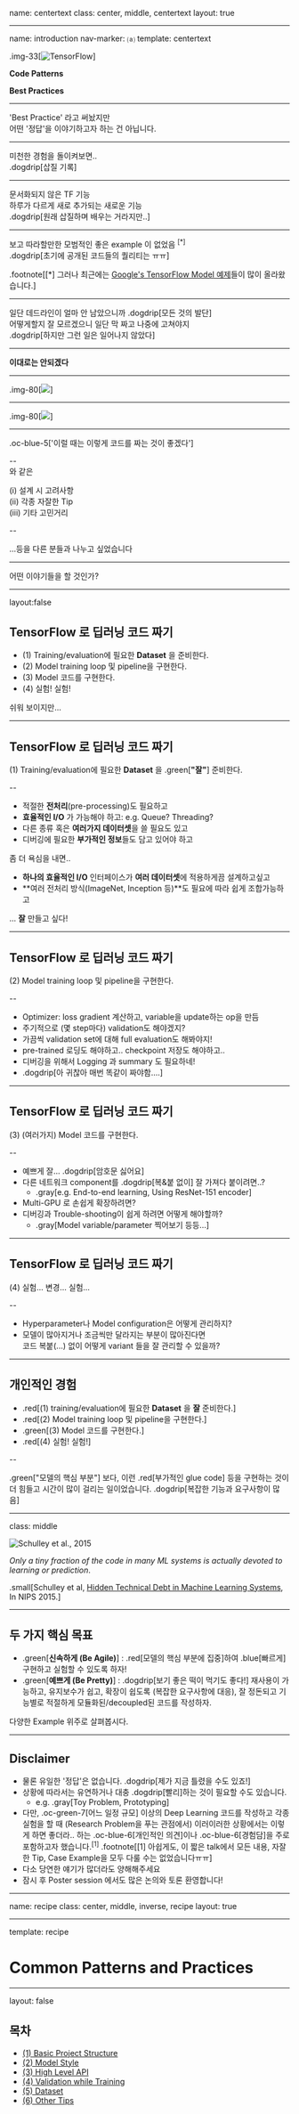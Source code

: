 name: centertext
class: center, middle, centertext
layout: true

---

name: introduction
nav-marker: &#x249C;
template: centertext

.img-33[![TensorFlow](images/tensorflow-logo.png)]

**Code Patterns**

**Best Practices**


<script type="text/javascript" data-showslide>
    var $p = $slide.find("p");
    $p.css('opacity', 0).each(function(i) {
        $(this).stop(true).delay(i * 1000).fadeTo(300, 1);
    });
</script>




---

'Best Practice' 라고 써놨지만 <br/>
어떤 '정답'을 이야기하고자 하는 건 아닙니다. <br/>

---

미천한 경험을 돌이켜보면.. <br/>
.dogdrip[삽질 기록]

---

문서화되지 않은 TF 기능 <br/>
하루가 다르게 새로 추가되는 새로운 기능 <br/>
.dogdrip[원래 삽질하며 배우는 거라지만..]



---

보고 따라할만한 모범적인 좋은 example 이 없었음 <sup>[\*]</sup> <br/>
.dogdrip[초기에 공개된 코드들의 퀄리티는 ㅠㅠ] <br/>

.footnote[[\*] 그러나 최근에는 [Google's TensorFlow Model 예제](http://github.com/tensorflow/models)들이 많이 올라왔습니다.]

---

일단 데드라인이 얼마 안 남았으니까 .dogdrip[모든 것의 발단] <br/>
어떻게할지 잘 모르겠으니 일단 막 짜고 나중에 고쳐야지 <br/> .dogdrip[하지만 그런 일은 일어나지 않았다]

---

**이대로는 안되겠다**


---

.img-80[![](images/teaser-01-note.png)]

---

.img-80[![](images/teaser-03-note.png)]

---

.oc-blue-5['이럴 때는 이렇게 코드를 짜는 것이 좋겠다']

--
<br/>
와 같은

(i) 설계 시 고려사항 <br/>
(ii) 각종 자잘한 Tip <br/>
(iii) 기타 고민거리 <br/>

--

...등을 다른 분들과 나누고 싶었습니다


---

어떤 이야기들을 할 것인가?




---

layout:false

## TensorFlow 로 딥러닝 코드 짜기

- (1) Training/evaluation에 필요한 **Dataset** 을 준비한다.
- (2) Model training loop 및 pipeline을 구현한다.
- (3) Model 코드를 구현한다.
- (4) 실험! 실험!

쉬워 보이지만...





---

## TensorFlow 로 딥러닝 코드 짜기

(1) Training/evaluation에 필요한 **Dataset** 을 .green[**"잘"**] 준비한다.

--

- 적절한 **전처리**(pre-processing)도 필요하고
- **효율적인 I/O** 가 가능해야 하고: e.g. Queue? Threading?
- 다른 종류 혹은 **여러가지 데이터셋**을 쓸 필요도 있고
- 디버깅에 필요한 **부가적인 정보**들도 담고 있어야 하고

좀 더 욕심을 내면..

- **하나의 효율적인 I/O** 인터페이스가 **여러 데이터셋**에 적용하게끔 설계하고싶고
- **여러 전처리 방식(ImageNet, Inception 등)**도 필요에 따라 쉽게 조합가능하고

... **잘** 만들고 싶다!


---

## TensorFlow 로 딥러닝 코드 짜기

(2) Model training loop 및 pipeline을 구현한다.

--

- Optimizer: loss gradient 계산하고, variable을 update하는 op을 만듬
- 주기적으로 (몇 step마다) validation도 해야겠지?
- 가끔씩 validation set에 대해 full evaluation도 해봐야지!
- pre-trained 로딩도 해야하고.. checkpoint 저장도 해야하고..
- 디버깅을 위해서 Logging 과 summary 도 필요하네!
- .dogdrip[아 귀찮아 매번 똑같이 짜야함....]

---

## TensorFlow 로 딥러닝 코드 짜기

(3) (여러가지) Model 코드를 구현한다.

--

- 예쁘게 잘... .dogdrip[암호문 싫어요]
- 다른 네트워크 component를 .dogdrip[복&붙 없이] 잘 가져다 붙이려면..?
  - .gray[e.g. End-to-end learning, Using ResNet-151 encoder]
- Multi-GPU 로 손쉽게 확장하려면?
- 디버깅과 Trouble-shooting이 쉽게 하려면 어떻게 해야할까?
  - .gray[Model variable/parameter 찍어보기 등등...]


---

## TensorFlow 로 딥러닝 코드 짜기

(4) 실험... 변경... 실험...

--

- Hyperparameter나 Model configuration은 어떻게 관리하지?
- 모델이 많아지거나 조금씩만 달라지는 부분이 많아진다면
  <br/> 코드 복붙(...) 없이 어떻게 variant 들을 잘 관리할 수 있을까?


---

## 개인적인 경험

- .red[(1) training/evaluation에 필요한 **Dataset** 을 **잘** 준비한다.]
- .red[(2) Model training loop 및 pipeline을 구현한다.]
- .green[(3) Model 코드를 구현한다.]
- .red[(4) 실험! 실험!]


--

.green["모델의 핵심 부분"] 보다,
이런 .red[부가적인 glue code] 등을 구현하는 것이
<br/>
더 힘들고 시간이 많이 걸리는 일이었습니다.
.dogdrip[복잡한 기능과 요구사항이 많음]




---

class: middle

![Schulley et al., 2015](images/Sculley2015-debt-mlcode.png)

*Only a tiny fraction of the code in many ML systems is actually devoted to learning or prediction*.

.small[Schulley et al, [Hidden Technical Debt in Machine Learning Systems][schulley-2015], In NIPS 2015.]

[schulley-2015]: https://papers.nips.cc/paper/5656-hidden-technical-debt-in-machine-learning-systems.pdf




---

## 두 가지 핵심 목표

- .green[**신속하게 (Be Agile)**] : .red[모델의 핵심 부분에 집중]하여 .blue[빠르게] 구현하고 실험할 수 있도록 하자!
- .green[**예쁘게 (Be Pretty)**] : .dogdrip[보기 좋은 떡이 먹기도 좋다!] 재사용이 가능하고, 유지보수가 쉽고, 확장이 쉽도록 (복잡한 요구사항에 대응), 잘 정돈되고 기능별로 적절하게 모듈화된/decoupled된 코드를 작성하자.


다양한 Example 위주로 살펴봅시다.





---

## Disclaimer

- 물론 유일한 '정답'은 없습니다. .dogdrip[제가 지금 틀렸을 수도 있죠!]
- 상황에 따라서는 유연하거나 대충 .dogdrip[빨리]하는 것이 필요할 수도 있습니다.
  - e.g. .gray[Toy Problem, Prototyping]
- 다만, .oc-green-7[어느 일정 규모] 이상의 Deep Learning 코드를 작성하고 각종 실험을 할 때 (Research Problem을 푸는 관점에서)
  이러이러한 상황에서는 이렇게 하면 좋더라.. 하는
  .oc-blue-6[개인적인 의견]이나 .oc-blue-6[경험담]을 주로 포함하고자 했습니다.<sup>[1]</sup>
  .footnote[[1] 아쉽게도, 이 짧은 talk에서 모든 내용, 자잘한 Tip, Case Example을 모두 다룰 수는 없었습니다ㅠㅠ]
- 다소 당연한 얘기가 많더라도 양해해주세요
- 잠시 후 Poster session 에서도 많은 논의와 토론 환영합니다!

---

name: recipe
class: center, middle, inverse, recipe
layout: true

---

template: recipe

# Common Patterns and Practices




---

layout: false

## 목차

- [(1) Basic Project Structure](#projectstructure)
- [(2) Model Style](#abstraction)
- [(3) High Level API](#highlevel)
- [(4) Validation while Training](#trainval)
- [(5) Dataset](#data)
- [(6) Other Tips](#tips)





